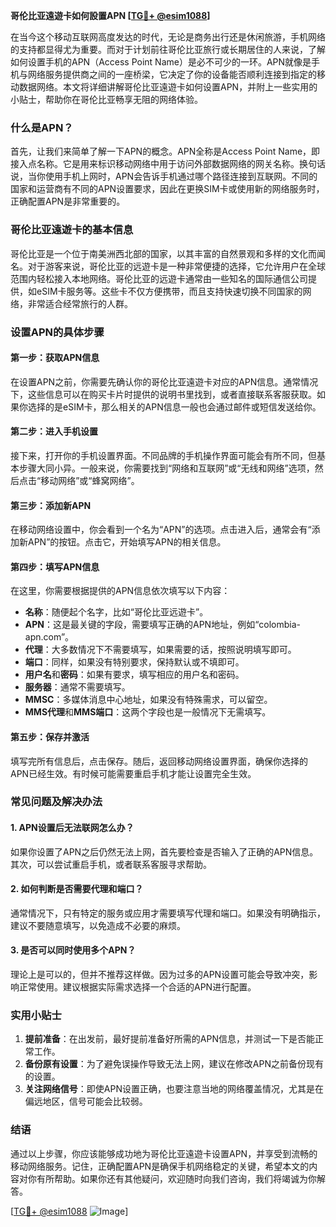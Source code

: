 **哥伦比亚遠遊卡如何設置APN [[TG💪+ @esim1088](https://t.me/s/esim1088)]**

在当今这个移动互联网高度发达的时代，无论是商务出行还是休闲旅游，手机网络的支持都显得尤为重要。而对于计划前往哥伦比亚旅行或长期居住的人来说，了解如何设置手机的APN（Access Point Name）是必不可少的一环。APN就像是手机与网络服务提供商之间的一座桥梁，它决定了你的设备能否顺利连接到指定的移动数据网络。本文将详细讲解哥伦比亚遠遊卡如何设置APN，并附上一些实用的小贴士，帮助你在哥伦比亚畅享无阻的网络体验。

### 什么是APN？

首先，让我们来简单了解一下APN的概念。APN全称是Access Point Name，即接入点名称。它是用来标识移动网络中用于访问外部数据网络的网关名称。换句话说，当你使用手机上网时，APN会告诉手机通过哪个路径连接到互联网。不同的国家和运营商有不同的APN设置要求，因此在更换SIM卡或使用新的网络服务时，正确配置APN是非常重要的。

### 哥伦比亚遠遊卡的基本信息

哥伦比亚是一个位于南美洲西北部的国家，以其丰富的自然景观和多样的文化而闻名。对于游客来说，哥伦比亚的远遊卡是一种非常便捷的选择，它允许用户在全球范围内轻松接入本地网络。哥伦比亚的远遊卡通常由一些知名的国际通信公司提供，如eSIM卡服务等。这些卡不仅方便携带，而且支持快速切换不同国家的网络，非常适合经常旅行的人群。

### 设置APN的具体步骤

#### 第一步：获取APN信息

在设置APN之前，你需要先确认你的哥伦比亚遠遊卡对应的APN信息。通常情况下，这些信息可以在购买卡片时提供的说明书里找到，或者直接联系客服获取。如果你选择的是eSIM卡，那么相关的APN信息一般也会通过邮件或短信发送给你。

#### 第二步：进入手机设置

接下来，打开你的手机设置界面。不同品牌的手机操作界面可能会有所不同，但基本步骤大同小异。一般来说，你需要找到“网络和互联网”或“无线和网络”选项，然后点击“移动网络”或“蜂窝网络”。

#### 第三步：添加新APN

在移动网络设置中，你会看到一个名为“APN”的选项。点击进入后，通常会有“添加新APN”的按钮。点击它，开始填写APN的相关信息。

#### 第四步：填写APN信息

在这里，你需要根据提供的APN信息依次填写以下内容：

- **名称**：随便起个名字，比如“哥伦比亚远遊卡”。
- **APN**：这是最关键的字段，需要填写正确的APN地址，例如“colombia-apn.com”。
- **代理**：大多数情况下不需要填写，如果需要的话，按照说明填写即可。
- **端口**：同样，如果没有特别要求，保持默认或不填即可。
- **用户名**和**密码**：如果有要求，填写相应的用户名和密码。
- **服务器**：通常不需要填写。
- **MMSC**：多媒体消息中心地址，如果没有特殊需求，可以留空。
- **MMS代理**和**MMS端口**：这两个字段也是一般情况下无需填写。

#### 第五步：保存并激活

填写完所有信息后，点击保存。随后，返回移动网络设置界面，确保你选择的APN已经生效。有时候可能需要重启手机才能让设置完全生效。

### 常见问题及解决办法

#### 1. APN设置后无法联网怎么办？

如果你设置了APN之后仍然无法上网，首先要检查是否输入了正确的APN信息。其次，可以尝试重启手机，或者联系客服寻求帮助。

#### 2. 如何判断是否需要代理和端口？

通常情况下，只有特定的服务或应用才需要填写代理和端口。如果没有明确指示，建议不要随意填写，以免造成不必要的麻烦。

#### 3. 是否可以同时使用多个APN？

理论上是可以的，但并不推荐这样做。因为过多的APN设置可能会导致冲突，影响正常使用。建议根据实际需求选择一个合适的APN进行配置。

### 实用小贴士

1. **提前准备**：在出发前，最好提前准备好所需的APN信息，并测试一下是否能正常工作。
2. **备份原有设置**：为了避免误操作导致无法上网，建议在修改APN之前备份现有的设置。
3. **关注网络信号**：即使APN设置正确，也要注意当地的网络覆盖情况，尤其是在偏远地区，信号可能会比较弱。

### 结语

通过以上步骤，你应该能够成功地为哥伦比亚遠遊卡设置APN，并享受到流畅的移动网络服务。记住，正确配置APN是确保手机网络稳定的关键，希望本文的内容对你有所帮助。如果你还有其他疑问，欢迎随时向我们咨询，我们将竭诚为你解答。

[[TG💪+ @esim1088](https://t.me/s/esim1088) ![Image](https://i.postimg.cc/4NQfJmqS/Snipaste-2025-05-13-00-14-12.png)]